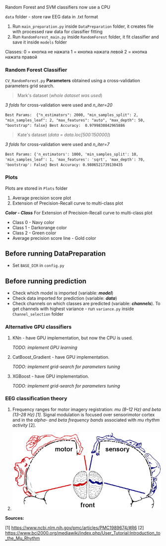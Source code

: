 Random Forest and SVM classifiers now usе a CPU

`data` folder - store raw EEG data in .txt format

1. Run `main_preparation.py` inside `DataPreparation` folder, it creates file with processed raw data for classifier fitting
2. Run `RandomForest_main.py` inside `RandomForest` folder, it fit classifier and save it inside `models` folder

Classes: 
0 = кнопка не нажата 
1 = кнопка нажата левой 
2 = кнопка нажата правой
 
### Random Forest Classifier ###

`CV_RandomForest.py` **Parameters** obtained using a cross-validation parameters grid search.
> Mark's dataset (*whole dataset was used*)

*3 folds* for cross-validation were used and *n_iter=20* 

`Best Params: 
{"n_estimators": 2000, "min_samples_split": 2, "min_samples_leaf": 2, "max_features": "auto", "max_depth": 50, "bootstrap": false}
Best Accuracy: 
0.9799830842965886`

> Kate's dataset (*data = data.loc[500:150000]*)

*3 folds* for cross-validation were used and *n_iter=7* 

`Best Params:
{'n_estimators': 1000, 'min_samples_split': 10, 'min_samples_leaf': 1, 'max_features': 'sqrt', 'max_depth': 70, 'bootstrap': False}
Best Accuracy:
0.9806521739130435`


### Plots ###
Plots are stored in `Plots` folder
1. Average precision score plot
2. Extension of Precision-Recall curve to multi-class plot 

**_Color - Class_**
For Extension of Precision-Recall curve to multi-class plot 
- Class 0 - Navy color
- Class 1 - Darkorange color
- Class 2 - Green color
- Average precision score line - Gold color


## Before running DataPreparation ##

- Set `BASE_DIR` in `config.py`

## Before running prediction ##

- Check which model is imported (variable: ___model___)
- Check data imported for prediction (variable: ___data___)
- Check channels on which classes are predicted (variable: ___channels___). To get
channels with highest variance - run `variance.py` inside `Channel_selection` folder



### Alternative GPU classifiers ###
1. KNn - have GPU implementation, but now the CPU is used.
 
    _TODO: implement GPU learning_
2. CatBoost_Gradient - have GPU implementation. 

    _TODO: implement grid-search for parameters tuning_

3. XGBoost - have GPU implementation. 

    _TODO: implement grid-search for parameters tuning_
    
    

### EEG classification theory ###

1. Frequency ranges for motor imagery registration: _mu (8–12 Hz) and beta (13–28 Hz) [1]._ 
Signal modulation is focused over sensorimotor cortex and in the _alpha- and beta frequency bands_ associated with _mu rhythm activity_ [2].

2. ![](images_ReadME/SensorimotorAreas.png)



__Sources:__

[1] https://www.ncbi.nlm.nih.gov/pmc/articles/PMC1989674/#R6
[2] https://www.bci2000.org/mediawiki/index.php/User_Tutorial:Introduction_to_the_Mu_Rhythm


